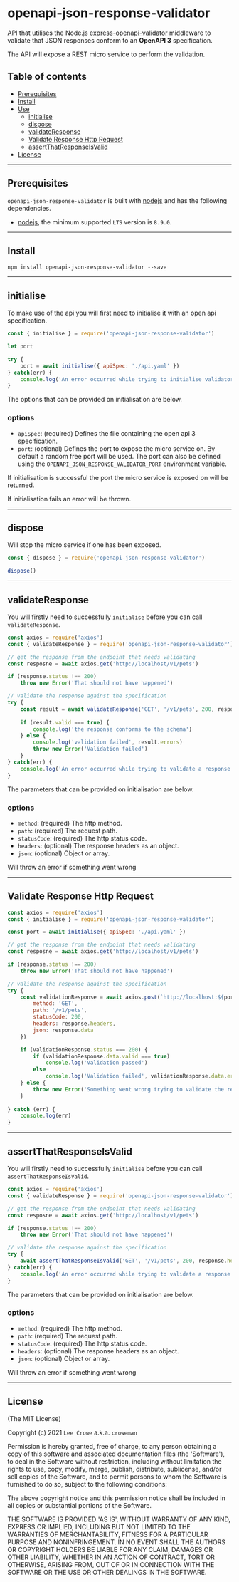 # openapi-json-response-validator

API that utilises the Node.js <a href="https://www.npmjs.com/package/express-openapi-validator">express-openapi-validator</a> middleware to validate that JSON responses conform to an **OpenAPI 3** specification.

The API will expose a REST micro service to perform the validation.

## Table of contents

- [Prerequisites](#prerequisites)
- [Install](#install)
- [Use](#use)
  - [initialise](#initialise)
  - [dispose](#dispose)
  - [validateResponse](#validateresponse)
  - [Validate Response Http Request](#validateresponsehttp)
  - [assertThatResponseIsValid](#assert)
- [License](#license)

---

## Prerequisites<a name="prerequisites"></a>

`openapi-json-response-validator` is built with <a href="https://nodejs.org/en/">nodejs</a> and has the following dependencies.

- <a href="https://nodejs.org/en/">nodejs</a>, the minimum supported `LTS` version is `8.9.0`.

---

## Install<a name="install"></a>

```
npm install openapi-json-response-validator --save
```

---

## initialise<a name="initialise"></a>

To make use of the api you will first need to initialise it with an open api specification.

```js
const { initialise } = require('openapi-json-response-validator')

let port

try {
    port = await initialise({ apiSpec: './api.yaml' })
} catch(err) {
    console.log('An error occurred while trying to initialise validator', err)
}
```

The options that can be provided on initialisation are below.

### options
 - `apiSpec`: (required) Defines the file containing the open api 3 specification.
 - `port`: (optional) Defines the port to expose the micro service on. By default a random free port will be used.  The port can also be defined using the `OPENAPI_JSON_RESPONSE_VALIDATOR_PORT` environment variable.

If initialisation is successful the port the micro service is exposed on will be returned.

If initialisation fails an error will be thrown.

---

## dispose<a name="dispose"></a>

Will stop the micro service if one has been exposed.

```js
const { dispose } = require('openapi-json-response-validator')

dispose()
```

---

## validateResponse<a name="validateresponse"></a>

You will firstly need to successfully `initialise` before you can call `validateResponse`.

```js
const axios = require('axios')
const { validateResponse } = require('openapi-json-response-validator')

// get the response from the endpoint that needs validating
const resposne = await axios.get('http://localhost/v1/pets')

if (response.status !== 200)
    throw new Error('That should not have happened')

// validate the response against the specification
try {
    const result = await validateResponse('GET', '/v1/pets', 200, response.headers, response.data)
    
    if (result.valid === true) {
        console.log('the response conforms to the schema')
    } else {
        console.log('validation failed', result.errors)
        throw new Error('Validation failed')
    }
} catch(err) {
    console.log('An error occurred while trying to validate a response', err)
}
```

The parameters that can be provided on initialisation are below.

### options
 - `method`: (required) The http method.
 - `path`: (required) The request path.
 - `statusCode`: (required) The http status code.
 - `headers`: (optional) The response headers as an object.
 - `json`: (optional) Object or array.

Will throw an error if something went wrong

---

## Validate Response Http Request<a name="validateresponsehttp"></a>

```js
const axios = require('axios')
const { initialise } = require('openapi-json-response-validator')

const port = await initialise({ apiSpec: './api.yaml' })

// get the response from the endpoint that needs validating
const resposne = await axios.get('http://localhost/v1/pets')

if (response.status !== 200)
    throw new Error('That should not have happened')

// validate the response against the specification
try {
    const validationResponse = await axios.post(`http://localhost:${port}/validate-response`, {
        method: 'GET',
        path: '/v1/pets',
        statusCode: 200,            
        headers: response.headers,
        json: response.data
    })

    if (validationResponse.status === 200) {
        if (validationResponse.data.valid === true)
            console.log('Validation passed')
        else
            console.log('Validation failed', validationResponse.data.errors)
    } else {
        throw new Error('Something went wrong trying to validate the response')
    }    
    
} catch (err) {
    console.log(err)
}
```

---

## assertThatResponseIsValid<a name="assert"></a>

You will firstly need to successfully `initialise` before you can call `assertThatResponseIsValid`.

```js
const axios = require('axios')
const { validateResponse } = require('openapi-json-response-validator')

// get the response from the endpoint that needs validating
const resposne = await axios.get('http://localhost/v1/pets')

if (response.status !== 200)
    throw new Error('That should not have happened')

// validate the response against the specification
try {
    await assertThatResponseIsValid('GET', '/v1/pets', 200, response.headers, response.data)
} catch(err) {
    console.log('An error occurred while trying to validate a response', err)
}
```

The parameters that can be provided on initialisation are below.

### options
 - `method`: (required) The http method.
 - `path`: (required) The request path.
 - `statusCode`: (required) The http status code.
 - `headers`: (optional) The response headers as an object.
 - `json`: (optional) Object or array.

Will throw an error if something went wrong

---

## License<a name="license"></a>

(The MIT License)

Copyright (c) 2021 `Lee Crowe` a.k.a. `croweman`

Permission is hereby granted, free of charge, to any person obtaining a copy of this software and associated documentation files (the 'Software'), to deal in the Software without restriction, including without limitation the rights to use, copy, modify, merge, publish, distribute, sublicense, and/or sell copies of the Software, and to permit persons to whom the Software is furnished to do so, subject to the following conditions:

The above copyright notice and this permission notice shall be included in all copies or substantial portions of the Software.

THE SOFTWARE IS PROVIDED 'AS IS', WITHOUT WARRANTY OF ANY KIND, EXPRESS OR IMPLIED, INCLUDING BUT NOT LIMITED TO THE WARRANTIES OF MERCHANTABILITY, FITNESS FOR A PARTICULAR PURPOSE AND NONINFRINGEMENT. IN NO EVENT SHALL THE AUTHORS OR COPYRIGHT HOLDERS BE LIABLE FOR ANY CLAIM, DAMAGES OR OTHER LIABILITY, WHETHER IN AN ACTION OF CONTRACT, TORT OR OTHERWISE, ARISING FROM, OUT OF OR IN CONNECTION WITH THE SOFTWARE OR THE USE OR OTHER DEALINGS IN THE SOFTWARE.


